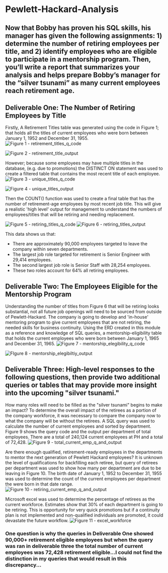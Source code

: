 # Pewlett-Hackard-Analysis

## Now that Bobby has proven his SQL skills, his manager has given the following assignments: 1) determine the number of retiring employees per title, and 2) identify employees who are eligible to participate in a mentorship program. Then, you’ll write a report that summarizes your analysis and helps prepare Bobby’s manager for the “silver tsunami” as many current employees reach retirement age.

## Deliverable One: The Number of Retiring Employees by Title
Firstly, A Retirement Titles table was generated using the code in Figure 1; that holds all the titles of current employees who were born between January 1, 1952 and December 31, 1955. 
![Figure 1 - retirement_titles_q_code](https://github.com/ASCHEET/Pewlett-Hackard-Analysis/blob/main/Data/retirement_table.png?raw=true)

![Figure 2 - retirement_title_output](https://github.com/ASCHEET/Pewlett-Hackard-Analysis/blob/main/Data/retirement_table_output.png?raw=true)

However; because some employees may have multiple titles in the database, (e.g. due to promotions) the DISTINCT ON statement was used to create a filtered table that contains the most recent title of each employee. 
![Figure 3 - unique_titles_q_code](https://github.com/ASCHEET/Pewlett-Hackard-Analysis/blob/main/Data/unique_title_q_code.png?raw=true)

![Figure 4 - unique_titles_output](https://github.com/ASCHEET/Pewlett-Hackard-Analysis/blob/main/Data/unique_title_output.png?raw=true)

Then the COUNT() function was used to create a final table that has the number of retirement-age employees by most recent job title.  This will give a realistic 'high level' output for management to understand the numbers of employees/titles that will be retiring and needing replacement.

![Figure 5 - retiring_titles_q_code](https://github.com/ASCHEET/Pewlett-Hackard-Analysis/blob/main/Data/retireing_titles_q_code.png?raw=true) ![Figure 6 - retiring_titles_output](https://github.com/ASCHEET/Pewlett-Hackard-Analysis/blob/main/Data/retireing_titles_output.png?raw=true)

This data shows us that:
- There are approximately 90,000 employees targeted to leave the company within seven departments.
- The largest job role targeted for retirement is Senior Engineer with 29,414 employees.
- The second largest job role is Senior Staff with 28,254 employees.
- These two roles account for 64% all retiring employees.

## Deliverable Two: The Employees Eligible for the Mentorship Program
Understanding the number of titles from Figure 6 that will be retiring looks substantial, not all future job openings will need to be sourced from outside of Pewlett-Hackard.  The company is going to develop and 'in-house' mentoring program to give current employees that are not retiring, the needed skills for business continuity. Using the ERD created in this module as a reference and knowledge of SQL queries, a mentorship-eligibility table that holds the current employees who were born between January 1, 1965 and December 31, 1965.
![Figure 7 - mentorship_elegibility_q_code](https://github.com/ASCHEET/Pewlett-Hackard-Analysis/blob/main/Data/mentorship_eleigibility_q_code.png?raw=true)

![FIgure 8 - mentorship_elegibiltiy_output](https://github.com/ASCHEET/Pewlett-Hackard-Analysis/blob/main/Data/mentorship_eleigibility_output.png?raw=true)

## Deliverable Three: High-level responses to the following questions, then provide two additional queries or tables that may provide more insight into the upcoming "silver tsunami." 
How many roles will need to be filled as the "silver tsunami" begins to make an impact?  To determine the overall impact of the retirees as a portion of the company workforce, it was necessary to compare the company now to what the company will be without the retirees.  A SQL query was used to calculate the number of current employees and sorted by department.  Figure 9 shows the query code and the output per department of total employees.  There are a total of 240,124 current employees at PH and a total of 72,428.
![Figure 9 - total_current_emp_q_and_output](https://github.com/ASCHEET/Pewlett-Hackard-Analysis/blob/main/Data/total_current_emp_q_and_output.png?raw=true) 

Are there enough qualified, retirement-ready employees in the departments to mentor the next generation of Pewlett Hackard employees?  It is unknown the level of qualifications for backfilling each retiree, but query of retirees per department was used to show how many per department are due to be leaving in Figure 10.  The birth date of January 1, 1952 to December 31, 1955 was used to determine the count of the current employees per department the were born in that date range.
![Figure 10 - retiring_current_emp_q_and_output](https://github.com/ASCHEET/Pewlett-Hackard-Analysis/blob/main/Data/retiring_current_emp_q_and_output.png?raw=true)

Microsoft excel was used to determine the percentage of retirees as the current workforce.  Estimates show that 30% of each department is going to be retiring.  This is opportunity for very quick promotions but if a continuity plan is not implemented and non-qualified individuals are promoted, it could devastate the future workflow.
![Figure 11 - excel_workforce](https://github.com/ASCHEET/Pewlett-Hackard-Analysis/blob/main/Data/workforce.png?raw=true)

### One question is why the queries in Deliverable One showed 90,000+ retirement eligible employees but when the query was ran in deliverable three the total number of current employees was 72,428 retirement eligible...I could not find the distinction in my queries that would result in this discrepancy...

